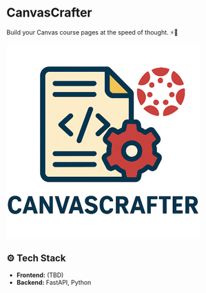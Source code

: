 # CanvasCrafter

Build your Canvas course pages at the speed of thought. ⚡🧠

<img src="resources/logo.png" width="450">

## ⚙️ Tech Stack
* **Frontend:** (TBD)
* **Backend:** FastAPI, Python